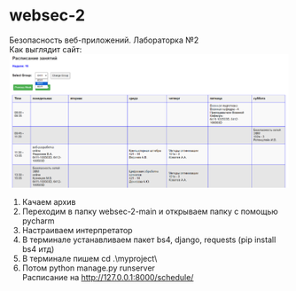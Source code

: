 # websec-2
Безопасность веб-приложений. Лабораторка №2<br/>
Как выглядит сайт:<br/>
![](/preview.png) 
1. Качаем архив
2. Переходим в папку websec-2-main и открываем папку с помощью pycharm  <br/> 
3. Настраиваем интерпретатор <br/>
4. В терминале устанавливаем пакет bs4, django, requests (pip install bs4 итд) <br/>
5. В терминале пишем cd .\myproject\ <br/>
6. Потом python manage.py runserver <br/>
Расписание на http://127.0.0.1:8000/schedule/

